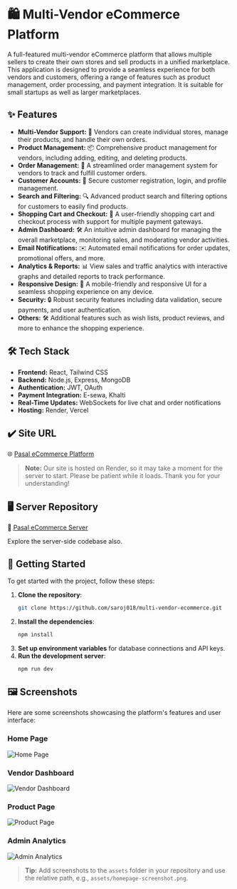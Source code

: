 # 🛍️ Multi-Vendor eCommerce Platform

A full-featured multi-vendor eCommerce platform that allows multiple sellers to create their own stores and sell products in a unified marketplace. This application is designed to provide a seamless experience for both vendors and customers, offering a range of features such as product management, order processing, and payment integration. It is suitable for small startups as well as larger marketplaces.

## ✨ Features

- **Multi-Vendor Support:** 🛒 Vendors can create individual stores, manage their products, and handle their own orders.
- **Product Management:** 📦 Comprehensive product management for vendors, including adding, editing, and deleting products.
- **Order Management:** 📑 A streamlined order management system for vendors to track and fulfill customer orders.
- **Customer Accounts:** 👤 Secure customer registration, login, and profile management.
- **Search and Filtering:** 🔍 Advanced product search and filtering options for customers to easily find products.
- **Shopping Cart and Checkout:** 🛒 A user-friendly shopping cart and checkout process with support for multiple payment gateways.
- **Admin Dashboard:** 🛠️ An intuitive admin dashboard for managing the overall marketplace, monitoring sales, and moderating vendor activities.
- **Email Notifications:** ✉️ Automated email notifications for order updates, promotional offers, and more.
- **Analytics & Reports:** 📊 View sales and traffic analytics with interactive graphs and detailed reports to track performance.
- **Responsive Design:** 📱 A mobile-friendly and responsive UI for a seamless shopping experience on any device.
- **Security:** 🔒 Robust security features including data validation, secure payments, and user authentication.
- **Others:** 🛠 Additional features such as wish lists, product reviews, and more to enhance the shopping experience.



## 🛠️ Tech Stack

- **Frontend:** React, Tailwind CSS
- **Backend:** Node.js, Express, MongoDB
- **Authentication:** JWT, OAuth
- **Payment Integration:** E-sewa, Khalti
- **Real-Time Updates:** WebSockets for live chat and order notifications
- **Hosting:** Render, Vercel

## ✔️ Site URL
🌐 [Pasal eCommerce Platform](https://pasal-ecommerce-client.vercel.app/)

> **Note:** Our site is hosted on Render, so it may take a moment for the server to start. Please be patient while it loads. Thank you for your understanding!

## 🖥️ Server Repository
📂 [Pasal eCommerce Server](https://github.com/saroj018/pasal-ecommerce-server)

Explore the server-side codebase also.


## 🚀 Getting Started

To get started with the project, follow these steps:

1. **Clone the repository**:
    ```bash
    git clone https://github.com/saroj018/multi-vendor-ecommerce.git
    ```
2. **Install the dependencies**:
    ```bash
    npm install
    ```
3. **Set up environment variables** for database connections and API keys.
4. **Run the development server**:
    ```bash
    npm run dev
    ```

## 🖼️ Screenshots
Here are some screenshots showcasing the platform's features and user interface:

### Home Page
![Home Page](path/to/homepage-screenshot.png)

### Vendor Dashboard
![Vendor Dashboard](path/to/vendor-dashboard-screenshot.png)

### Product Page
![Product Page](path/to/product-page-screenshot.png)

### Admin Analytics
![Admin Analytics](path/to/admin-analytics-screenshot.png)

> **Tip:** Add screenshots to the `assets` folder in your repository and use the relative path, e.g., `assets/homepage-screenshot.png`.
